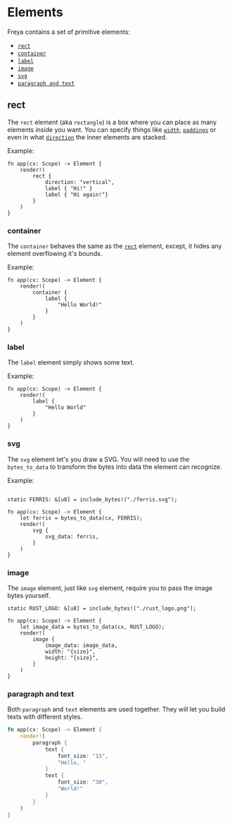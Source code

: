 # Elements

Freya contains a set of primitive elements:

- [`rect`](#rect)
- [`container`](#container)
- [`label`](#label)
- [`image`](#image)
- [`svg`](#svg)
- [`paragraph and text`](#paragraph-and-text-and-text)

## rect

The `rect` element (aka `rectangle`) is a box where you can place as many elements inside you want.
You can specify things like [`width`](/guides/layout.html#width), [`paddings`](/guides/layout.html#padding) or even in what [`direction`](/guides/layout.html#direction) the inner elements are stacked.

Example:

```rust, no_run
fn app(cx: Scope) -> Element {
    render!(
        rect {
            direction: "vertical",
            label { "Hi!" }
            label { "Hi again!"}
        }
    )
}
```

### container

The `container` behaves the same as the [`rect`](#rect) element, except, it hides any element overflowing it's bounds.

Example:

```rust, no_run
fn app(cx: Scope) -> Element {
    render!(
        container {
            label {
                "Hello World!"
            }
        }
    )
}
```

### label

The `label` element simply shows some text.

Example:

```rust, no_run
fn app(cx: Scope) -> Element {
    render!(
        label {
            "Hello World"
        }
    )
}
```

### svg

The `svg` element let's you draw a SVG. You will need to use the `bytes_to_data` to transform the bytes into data the element can recognize.

Example:

```rust, no_run

static FERRIS: &[u8] = include_bytes!("./ferris.svg");

fn app(cx: Scope) -> Element {
    let ferris = bytes_to_data(cx, FERRIS);
    render!(
        svg {
            svg_data: ferris,
        }
    )
}
```

### image

The `image` element, just like `svg` element, require you to pass the image bytes yourself.

```rust, no_run
static RUST_LOGO: &[u8] = include_bytes!("./rust_logo.png");

fn app(cx: Scope) -> Element {
    let image_data = bytes_to_data(cx, RUST_LOGO);
    render!(
        image {
            image_data: image_data,
            width: "{size}",
            height: "{size}",
        }
    )
}
```

### paragraph and text

Both `paragraph` and `text` elements are used together. They will let you build texts with different styles.

``` rust
fn app(cx: Scope) -> Element {
    render!(
        paragraph {
            text {
                font_size: "15",
                "Hello, "
            }
            text {
                font_size: "30",
                "World!"
            }
        }
    )
}
```
